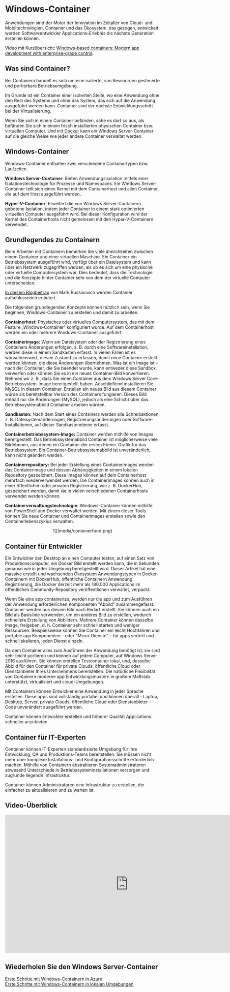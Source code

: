 



# Windows-Container

Anwendungen sind der Motor der Innovation im Zeitalter von Cloud- und Mobiltechnologien. Container und das Ökosystem, das gezogen, entwickelt werden Softwareentwickler Applications-Erlebnis die nächste Generation erstellen können.

Video mit Kurzübersicht: [Windows-based containers: Modern app development with enterprise-grade control](https://youtu.be/Ryx3o0rD5lY).

## Was sind Container?

Bei Containern handelt es sich um eine isolierte, von Ressourcen gesteuerte und portierbare Betriebsumgebung.

Im Grunde ist ein Container einer isolierten Stelle, wo eine Anwendung ohne den Rest des Systems und ohne das System, das sich auf die Anwendung ausgeführt werden kann. Container sind der nächste Entwicklungsschritt bei der Virtualisierung.

Wenn Sie sich in einem Container befänden, sähe es dort so aus, als befänden Sie sich in einem frisch installierten physischen Container bzw. virtuellen Computer. Und mit [Docker](https://www.docker.com/) kann ein Windows Server-Container auf die gleiche Weise wie jeder andere Container verwaltet werden.

## Windows-Container

Windows-Container enthalten zwei verschiedene Containertypen bzw. Laufzeiten.

**Windows Server-Container**: Bieten Anwendungsisolation mittels einer Isolationstechnologie für Prozesse und Namespaces. Ein Windows Server-Container teilt sich einen Kernel mit dem Containerhost und allen Container, die auf dem Host ausgeführt werden.

**Hyper-V-Container**: Erweitert die von Windows Server-Containern gebotene Isolation, indem jeder Container in einem stark optimierten virtuellen Computer ausgeführt wird. Bei dieser Konfiguration wird der Kernel des Containerhosts nicht gemeinsam mit den Hyper-V-Containern verwendet.


## Grundlegendes zu Containern

Beim Arbeiten mit Containern bemerken Sie viele ähnlichkeiten zwischen einem Container und einer virtuellen Maschine. Ein Container ein Betriebssystem ausgeführt wird, verfügt über ein Dateisystem und kann über ein Netzwerk zugegriffen werden, als ob es sich um eine physische oder virtuelle Computersystem war. Dies bedeutet, dass die Technologie und die Konzepte hinter Container sehr von dem der virtuelle Computer unterscheiden.

[In diesem Blogbeitrag](http://azure.microsoft.com/blog/2015/08/17/containers-docker-windows-and-trends/) von Mark Russinovich werden Container aufschlussreich erläutert.

Die folgenden grundlegenden Konzepte können nützlich sein, wenn Sie beginnen, Windows-Container zu erstellen und damit zu arbeiten.

**Containerhost:** Physisches oder virtuelles Computersystem, das mit dem Feature „Windows-Container“ konfiguriert wurde. Auf dem Containerhost werden ein oder mehrere Windows-Container ausgeführt.

**Containerimage:** Wenn am Dateisystem oder der Registrierung eines Containers Änderungen erfolgen, z. B. durch eine Softwareinstallation, werden diese in einem Sandkasten erfasst. In vielen Fällen ist es wünschenswert, diesen Zustand zu erfassen, damit neue Container erstellt werden können, die diese Änderungen übernehmen. Was ist ein Image ist – nach der Container, die Sie beendet wurde, kann entweder diese Sandbox verwerfen oder können Sie es in ein neues Container-Bild konvertieren. Nehmen wir z. B., dass Sie einen Container aus dem Windows Server Core-Betriebssystem-Image bereitgestellt haben. Anschließend installieren Sie MySQL in diesem Container. Erstellen ein neues Bild aus diesem Container würde als bereitstellbar Version des Containers fungieren. Dieses Bild enthält nur die Änderungen (MySQL), jedoch als eine Schicht über das Betriebssystemabbild Container arbeiten würden.

**Sandkasten:** Nach dem Start eines Containers werden alle Schreibaktionen, z. B. Dateisystemänderungen, Registrierungsänderungen oder Software-Installationen, auf dieser Sandkastenebene erfasst.

**Containerbetriebssystem-Image:** Container werden mithilfe von Images bereitgestellt. Das Betriebssystemabbild Container ist möglicherweise viele Bildebenen, aus denen ein Container der ersten Ebene. Grafik für das Betriebssystem. Ein Container-Betriebssystemabbild ist unveränderlich, kann nicht geändert werden.

**Containerrepository:** Bei jeder Erstellung eines Containerimages werden das Containerimage und dessen Abhängigkeiten in einem lokalen Repository gespeichert. Diese Images können auf dem Containerhost mehrfach wiederverwendet werden. Die Containerimages können auch in einer öffentlichen oder privaten Registrierung, wie z. B. DockerHub, gespeichert werden, damit sie in vielen verschiedenen Containerhosts verwendet werden können.

**Containerverwaltungstechnologie:** Windows-Container können mithilfe von PowerShell und Docker verwaltet werden. Mit einem dieser Tools können Sie neue Container und Containerimages erstellen sowie den Containerlebenszyklus verwalten.

<center>![](media/containerfund.png)</center>

## Container für Entwickler

Ein Entwickler den Desktop an einen Computer testen, auf einen Satz von Produktionscomputer, ein Docker Bild erstellt werden kann, die in Sekunden genauso wie in jeder Umgebung bereitgestellt wird. Dieser Artikel hat eine massive erstellt und wachsenden Ökosystem Anwendungstypen in Docker-Containern mit DockerHub, öffentliche Containern Anwendung Registrierung, die Docker derzeit mehr als 180.000 Applications im öffentlichen Community-Repository veröffentlichen verwaltet, verpackt.

Wenn Sie eine app containerize, werden nur die app und zum Ausführen der Anwendung erforderlichen Komponenten "Abbild" zusammengefasst. Container werden aus diesem Bild nach Bedarf erstellt. Sie können auch ein Bild als Basislinie verwenden, um ein anderes Bild zu erstellen, wodurch schnellere Erstellung von Abbildern. Mehrere Container können dasselbe Image, freigeben, d. h. Container sehr schnell starten und weniger Ressourcen. Beispielsweise können Sie Container ein leicht Hochfahren und portable app Komponenten – oder "Micro-Dienste" – für apps verteilt und schnell skalieren, jeden Dienst einzeln.

Da dem Container alles zum Ausführen der Anwendung benötigt ist, sie sind sehr leicht portieren und können auf jedem Computer, auf Windows Server 2016 ausführen. Sie können erstellen Testcontainer lokal, und, dasselbe Abbild für den Container für private Clouds, öffentliche Cloud oder Dienstanbieter Ihres Unternehmens bereitstellen. Die natürliche Flexibilität von Containern moderne app Entwicklungsmustern in großem Maßstab unterstützt, virtualisiert und cloud-Umgebungen.

Mit Containern können Entwickler eine Anwendung in jeder Sprache erstellen. Diese apps sind vollständig portabel und können überall - Laptop, Desktop, Server, private Clouds, öffentliche Cloud oder Dienstanbieter - Code unverändert ausgeführt werden.

Container können Entwickler erstellen und höherer Qualität Applications schneller anzubieten.

## Container für IT-Experten

Container können IT-Experten standardisierte Umgebung für ihre Entwicklung, QA und Produktions-Teams bereitstellen. Sie müssen nicht mehr über komplexe Installations- und Konfigurationsschritte erforderlich machen. Mithilfe von Containern abstrahieren Systemadministratoren abwesend Unterschiede in Betriebssysteminstallationen versorgen und zugrunde liegende Infrastruktur.

Container können Administratoren eine Infrastruktur zu erstellen, die einfacher zu aktualisieren und zu warten ist.

## Video-Überblick

<iframe 
src="https://channel9.msdn.com/Blogs/containers/Containers-101-with-Microsoft-and-Docker/player#ccLang=de" width="800" height="450" allowFullScreen="true" frameBorder="0" scrolling="no"></iframe>


## Wiederholen Sie den Windows Server-Container

[Erste Schritte mit Windows-Containern in Azure](../quick_start/azure_setup.md)  
[Erste Schritte mit Windows-Containern in lokalen Umgebungen](../quick_start/container_setup.md)






<!--HONumber=Feb16_HO3-->


